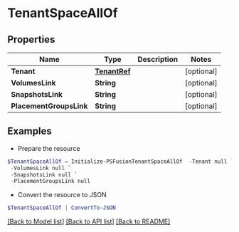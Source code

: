 # TenantSpaceAllOf
## Properties

Name | Type | Description | Notes
------------ | ------------- | ------------- | -------------
**Tenant** | [**TenantRef**](TenantRef.md) |  | [optional] 
**VolumesLink** | **String** |  | [optional] 
**SnapshotsLink** | **String** |  | [optional] 
**PlacementGroupsLink** | **String** |  | [optional] 

## Examples

- Prepare the resource
```powershell
$TenantSpaceAllOf = Initialize-PSFusionTenantSpaceAllOf  -Tenant null `
 -VolumesLink null `
 -SnapshotsLink null `
 -PlacementGroupsLink null
```

- Convert the resource to JSON
```powershell
$TenantSpaceAllOf | ConvertTo-JSON
```

[[Back to Model list]](../README.md#documentation-for-models) [[Back to API list]](../README.md#documentation-for-api-endpoints) [[Back to README]](../README.md)


